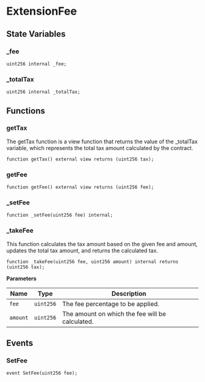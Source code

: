 # ExtensionFee

## State Variables
### _fee

```solidity
uint256 internal _fee;
```


### _totalTax

```solidity
uint256 internal _totalTax;
```


## Functions
### getTax

The getTax function is a view function that returns the value of the _totalTax variable,
which represents the total tax amount calculated by the contract.


```solidity
function getTax() external view returns (uint256 tax);
```

### getFee


```solidity
function getFee() external view returns (uint256 fee);
```

### _setFee


```solidity
function _setFee(uint256 fee) internal;
```

### _takeFee

This function calculates the tax amount based on the given fee and amount,
updates the total tax amount, and returns the calculated tax.


```solidity
function _takeFee(uint256 fee, uint256 amount) internal returns (uint256 tax);
```
**Parameters**

|Name|Type|Description|
|----|----|-----------|
|`fee`|`uint256`|The fee percentage to be applied.|
|`amount`|`uint256`|The amount on which the fee will be calculated.|


## Events
### SetFee

```solidity
event SetFee(uint256 fee);
```

